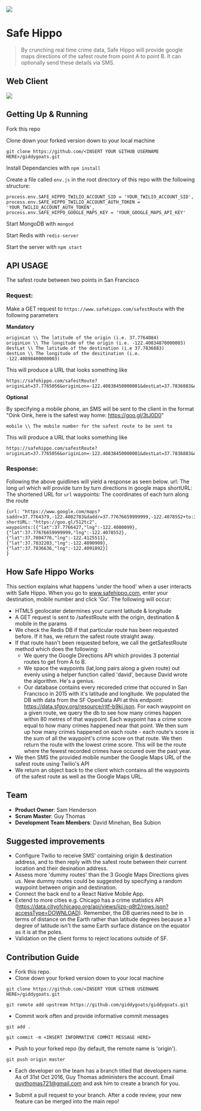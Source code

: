 <img src='http://res.cloudinary.com/small-change/image/upload/v1477935825/SafeHippo-small_1_m1g8jy.png'/>

# Safe Hippo

> By crunching real time crime data, Safe Hippo will provide google maps directions of the safest route from point A to point B. It can optionally send these details via SMS.

## Web Client
<img src='http://res.cloudinary.com/dqvlfpaev/image/upload/v1480878958/SafeHippo%20Client.png'/>

## Getting Up & Running
Fork this repo

Clone down your forked version down to your local machine

```
git clone https://github.com/<INSERT YOUR GITHUB USERNAME HERE>/giddygoats.git
```

Install Dependancies with `npm install`

Create a file called `env.js` in the root directory of this repo with the following structure:
```
process.env.SAFE_HIPPO_TWILIO_ACCOUNT_SID = 'YOUR_TWILIO_ACCOUNT_SID', 
process.env.SAFE_HIPPO_TWILIO_ACCOUNT_AUTH_TOKEN = 'YOUR_TWILIO_ACCOUNT_AUTH_TOKEN', 
process.env.SAFE_HIPPO_GOOGLE_MAPS_KEY = 'YOUR_GOOGLE_MAPS_API_KEY'
```

Start MongoDB with `mongod`

Start Redis with `redis-server`

Start the server with `npm start`


## API USAGE

The safest route between two points in San Francisco

### Request:
Make a GET request to `https://www.safehippo.com/safestRoute` with the following parameters

**Mandatory**
```
originLat \\ The latitude of the origin (i.e. 37.7764084)
originLon \\ The longitude of the origin (i.e. -122.40834870000003)
destLat \\ The latitude of the destination (i.e 37.7836883)
destLon \\ The longitude of the desitination (i.e. -122.40898400000003)
```

This will produce a URL that looks something like 
```
https://safehippo.com/safestRoute?originLat=37.7765056&originLon=-122.40838450000001&destLat=37.7836883&destLon=-122.40898400000003
```


**Optional**

By specifying a mobile phone, an SMS will be sent to the client in the format "Oink Oink, here is the safest way home: https://goo.gl/3tJ0D0"
```
mobile \\ The mobile number for the safest route to be sent to
```
This will produce a URL that looks something like 
```
https://safehippo.com/safestRoute?originLat=37.7765056&originLon=-122.40838450000001&destLat=37.7836883&destLon=-122.40898400000003&mobile=+16282024506
```

### Response:
Following the above guidlines will yield a response as seen below.
url: The long url which will provide turn by turn directions in google maps
shortURL: The shortened URL for `url`
waypoints: The coordinates of each turn along the route
```
{url: "https://www.google.com/maps?saddr=37.7764379,-122.4082783&daddr=37.77676659999999,-122.4078552+to:37.7804776,-122.4125511+to:37.7832203,-122.4090909+to:37.7836636,-122.4091892&dirflg=w",
shortURL: "https://goo.gl/512tc2",
waypoints:[{"lat":37.7766427,"lng":-122.4080099},{"lat":37.77676659999999,"lng":-122.4078552},{"lat":37.7804776,"lng":-122.4125511},{"lat":37.7832203,"lng":-122.4090909},{"lat":37.7836636,"lng":-122.4091892}]
}
```
## How Safe Hippo Works

  This section explains what happens 'under the hood' when a user interacts with Safe Hippo. When you go to www.safehippo.com, enter your destination, mobile number and click 'Go'. The following will occur:
  - HTML5 geolocater determines your current latitude & longitude
  - A GET request is sent to /safestRoute with the origin, destination & mobile in the params
  - We check the Redis DB if that particular route has been requested before. If it has, we return the safest route straight away.
  - If that route hasn't been requested before, we call the getSafestRoute method which does the following:
    * We query the Google Directions API which provides 3 potential routes to get from A to B.
    * We space the waypoints (lat,long pairs along a given route) out evenly using a helper function called 'david', because David wrote the algorithm. He's a genius.
    * Our database contains every recoreded crime that occured in San Francisco in 2015 with it's latitude and longitude. We populated the DB with data from the SF OpenData API at this endpoint: https://data.sfgov.org/resource/ritf-b9ki.json. For each waypoint on a given route, we query the db to see how many crimes happen within 80 metres of that waypoint. Each waypoint has a crime score equal to how many crimes happened near that point. We then sum up how many crimes happened on each route - each route's score is the sum of all the waypoint's crime score on that route. We then return the route with the lowest crime score. This will be the route where the fewest recorded crimes have occured over the past year.
  - We then SMS the provided mobile number the Google Maps URL of the safest route using Twilio's API
  - We return an object back to the client which contains all the waypoints of the safest route as well as the Google Maps URL.

## Team

  - __Product Owner__: Sam Henderson
  - __Scrum Master__: Guy Thomas
  - __Development Team Members__: David Minehan, Bea Subion 

## Suggested improvements

  - Configure Twilio to receive SMS' containing origin & destination address, and to then reply with the safest route between their current location and their desination address.
  - Assess more 'dummy routes' than the 3 Google Maps Directions gives us. New dummy routes could be suggested by specifying a random waypoint between origin and destination.
  - Connect the back end to a React Native Mobile App.
  - Extend to more cities e.g. Chicago has a crime statistics API (https://data.cityofchicago.org/api/views/ijzp-q8t2/rows.json?accessType=DOWNLOAD). Remember, the DB queries need to be in terms of distance on the Earth rather than latitude degrees because a 1 degree of latitude isn't the same Earth surface distance on the equator as it is at the poles.
  - Validation on the client forms to reject locations outside of SF.

## Contribution Guide

- Fork this repo.
- Clone down your forked version down to your local machine

```
git clone https://github.com/<INSERT YOUR GITHUB USERNAME HERE>/giddygoats.git
```

```
git remote add upstream https://github.com/giddygoats/giddygoats.git
```


- Commit work often and provide informative commit messages

```
git add .
```
```
git commit -m <INSERT INFORMATIVE COMMIT MESSAGE HERE>
```

- Push to your forked repo (by default, the remote name is 'origin'). 

```
git push origin master
```

- Each developer on the team has a branch titled that developers name. As of 31st Oct 2016, Guy Thomas administers the account. Email guythomas721@gmail.com and ask him to create a branch for you.

- Submit a pull request to your branch. After a code review, your new feature can be merged into the main repo! 

